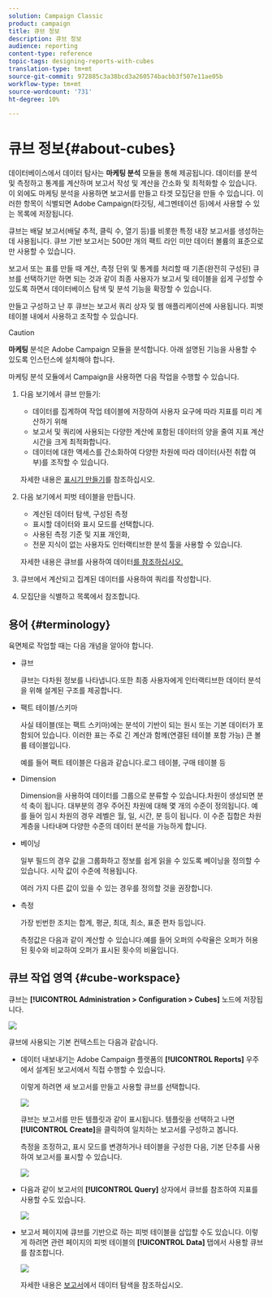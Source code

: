 ```yaml
---
solution: Campaign Classic
product: campaign
title: 큐브 정보
description: 큐브 정보
audience: reporting
content-type: reference
topic-tags: designing-reports-with-cubes
translation-type: tm+mt
source-git-commit: 972885c3a38bcd3a260574bacbb3f507e11ae05b
workflow-type: tm+mt
source-wordcount: '731'
ht-degree: 10%

---
```



# 큐브 정보{#about-cubes}

데이터베이스에서 데이터 탐사는 **마케팅 분석** 모듈을 통해 제공됩니다. 데이터를 분석 및 측정하고 통계를 계산하며 보고서 작성 및 계산을 간소화 및 최적화할 수 있습니다. 이 외에도 마케팅 분석을 사용하면 보고서를 만들고 타겟 모집단을 만들 수 있습니다. 이러한 항목이 식별되면 Adobe Campaign(타깃팅, 세그멘테이션 등)에서 사용할 수 있는 목록에 저장됩니다.

큐브는 배달 보고서(배달 추적, 클릭 수, 열기 등)를 비롯한 특정 내장 보고서를 생성하는 데 사용됩니다. 큐브 기반 보고서는 500만 개의 팩트 라인 미만 데이터 볼륨의 표준으로만 사용할 수 있습니다.

보고서 또는 표를 만들 때 계산, 측정 단위 및 통계를 처리할 때 기존(완전히 구성된) 큐브를 선택하기만 하면 되는 것과 같이 최종 사용자가 보고서 및 테이블을 쉽게 구성할 수 있도록 하면서 데이터베이스 탐색 및 분석 기능을 확장할 수 있습니다. 

만들고 구성하고 난 후 큐브는 보고서 쿼리 상자 및 웹 애플리케이션에 사용됩니다. 피벗 테이블 내에서 사용하고 조작할 수 있습니다.

>[!CAUTION]
>
>**마케팅** 분석은 Adobe Campaign 모듈을 분석합니다. 아래 설명된 기능을 사용할 수 있도록 인스턴스에 설치해야 합니다.

마케팅 분석 모듈에서 Campaign을 사용하면 다음 작업을 수행할 수 있습니다.

1. 다음 보기에서 큐브 만들기:

   * 데이터를 집계하여 작업 테이블에 저장하여 사용자 요구에 따라 지표를 미리 계산하기 위해
   * 보고서 및 쿼리에 사용되는 다양한 계산에 포함된 데이터의 양을 줄여 지표 계산 시간을 크게 최적화합니다.
   * 데이터에 대한 액세스를 간소화하여 다양한 차원에 따라 데이터(사전 취합 여부)를 조작할 수 있습니다.

   자세한 내용은 [표시기 만들기](../../reporting/using/creating-indicators.md)를 참조하십시오.

1. 다음 보기에서 피벗 테이블을 만듭니다.

   * 계산된 데이터 탐색, 구성된 측정
   * 표시할 데이터와 표시 모드를 선택합니다.
   * 사용된 측정 기준 및 지표 개인화,
   * 전문 지식이 없는 사용자도 인터랙티브한 분석 툴을 사용할 수 있습니다.

   자세한 내용은 큐브를 사용하여 데이터[를 참조하십시오.](../../reporting/using/using-cubes-to-explore-data.md)

1. 큐브에서 계산되고 집계된 데이터를 사용하여 쿼리를 작성합니다.
1. 모집단을 식별하고 목록에서 참조합니다.

## 용어 {#terminology}

육면체로 작업할 때는 다음 개념을 알아야 합니다.

* 큐브

   큐브는 다차원 정보를 나타냅니다.또한 최종 사용자에게 인터랙티브한 데이터 분석을 위해 설계된 구조를 제공합니다.

* 팩트 테이블/스키마

   사실 테이블(또는 팩트 스키마)에는 분석이 기반이 되는 원시 또는 기본 데이터가 포함되어 있습니다. 이러한 표는 주로 긴 계산과 함께(연결된 테이블 포함 가능) 큰 볼륨 테이블입니다.

   예를 들어 팩트 테이블은 다음과 같습니다.로그 테이블, 구매 테이블 등

* Dimension

   Dimension을 사용하여 데이터를 그룹으로 분류할 수 있습니다.차원이 생성되면 분석 축이 됩니다. 대부분의 경우 주어진 차원에 대해 몇 개의 수준이 정의됩니다. 예를 들어 임시 차원의 경우 레벨은 월, 일, 시간, 분 등이 됩니다. 이 수준 집합은 차원 계층을 나타내며 다양한 수준의 데이터 분석을 가능하게 합니다.

* 베이닝

   일부 필드의 경우 값을 그룹화하고 정보를 쉽게 읽을 수 있도록 베이닝을 정의할 수 있습니다. 시작 값이 수준에 적용됩니다.

   여러 가지 다른 값이 있을 수 있는 경우를 정의할 것을 권장합니다.

* 측정

   가장 빈번한 조치는 합계, 평균, 최대, 최소, 표준 편차 등입니다.

   측정값은 다음과 같이 계산할 수 있습니다.예를 들어 오퍼의 수락율은 오퍼가 허용된 횟수와 비교하여 오퍼가 표시된 횟수의 비율입니다.

## 큐브 작업 영역 {#cube-workspace}

큐브는 **[!UICONTROL Administration > Configuration > Cubes]** 노드에 저장됩니다.

![](assets/s_advuser_cube_node.png)

큐브에 사용되는 기본 컨텍스트는 다음과 같습니다.

* 데이터 내보내기는 Adobe Campaign 플랫폼의 **[!UICONTROL Reports]** 우주에서 설계된 보고서에서 직접 수행할 수 있습니다.

   이렇게 하려면 새 보고서를 만들고 사용할 큐브를 선택합니다.

   ![](assets/cube_create_new.png)

   큐브는 보고서를 만든 템플릿과 같이 표시됩니다. 템플릿을 선택하고 나면 **[!UICONTROL Create]**&#x200B;을 클릭하여 일치하는 보고서를 구성하고 봅니다.

   측정을 조정하고, 표시 모드를 변경하거나 테이블을 구성한 다음, 기본 단추를 사용하여 보고서를 표시할 수 있습니다.

   ![](assets/cube_display_new.png)

* 다음과 같이 보고서의 **[!UICONTROL Query]** 상자에서 큐브를 참조하여 지표를 사용할 수도 있습니다.

   ![](assets/s_advuser_query_using_a_cube.png)

* 보고서 페이지에 큐브를 기반으로 하는 피벗 테이블을 삽입할 수도 있습니다. 이렇게 하려면 관련 페이지의 피벗 테이블의 **[!UICONTROL Data]** 탭에서 사용할 큐브를 참조합니다.

   ![](assets/s_advuser_cube_in_report.png)

   자세한 내용은 [보고서](../../reporting/using/using-cubes-to-explore-data.md#exploring-the-data-in-a-report)에서 데이터 탐색을 참조하십시오.

